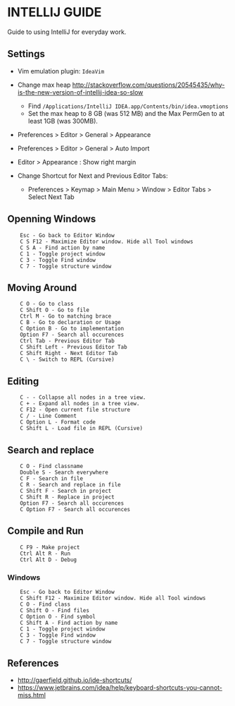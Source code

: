 INTELLIJ GUIDE
==============

Guide to using IntelliJ for everyday work.

## Settings
* Vim emulation plugin: `IdeaVim`
* Change max heap http://stackoverflow.com/questions/20545435/why-is-the-new-version-of-intellij-idea-so-slow
    * Find `/Applications/IntelliJ IDEA.app/Contents/bin/idea.vmoptions`
    * Set the max heap to 8 GB (was 512 MB) and the Max PermGen to at least 1GB (was 300MB).
* Preferences > Editor > General > Appearance
* Preferences > Editor > General > Auto Import
* Editor > Appearance : Show right margin

* Change Shortcut for Next and Previous Editor Tabs:
    * Preferences > Keymap > Main Menu > Window > Editor Tabs > Select Next Tab


## Openning Windows

```
    Esc - Go back to Editor Window
    C S F12 - Maximize Editor window. Hide all Tool windows
    C S A - Find action by name
    C 1 - Toggle project window
    C 3 - Toggle Find window
    C 7 - Toggle structure window
```


## Moving Around

```
    C O - Go to class
    C Shift O - Go to file
    Ctrl M - Go to matching brace
    C B - Go to declaration or Usage
    C Option B - Go to implementation
    Option F7 - Search all occurences
    Ctrl Tab - Previous Editor Tab
    C Shift Left - Previous Editor Tab
    C Shift Right - Next Editor Tab
    C \ - Switch to REPL (Cursive)
```

## Editing
```
    C - - Collapse all nodes in a tree view.
    C + - Expand all nodes in a tree view.
    C F12 - Open current file structure
    C / - Line Comment
    C Option L - Format code
    C Shift L - Load file in REPL (Cursive)
```

## Search and replace

```
    C O - Find classname
    Double S - Search everywhere
    C F - Search in file
    C R - Search and replace in file
    C Shift F - Search in project
    C Shift R - Replace in project
    Option F7 - Search all occurences
    C Option F7 - Search all occurences
```

## Compile and Run
```
    C F9 - Make project
    Ctrl Alt R - Run
    Ctrl Alt D - Debug
```

### Windows

```
    Esc - Go back to Editor Window
    C Shift F12 - Maximize Editor window. Hide all Tool windows
    C O - Find class
    C Shift O - Find files
    C Option O - Find symbol
    C Shift A - Find action by name
    C 1 - Toggle project window
    C 3 - Toggle Find window
    C 7 - Toggle structure window
```



References
----------
* http://gaerfield.github.io/ide-shortcuts/
* https://www.jetbrains.com/idea/help/keyboard-shortcuts-you-cannot-miss.html

